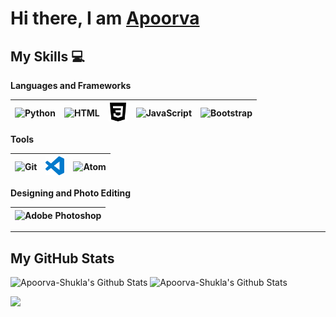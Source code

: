
<h1>Hi there, I am <a href="https://github.com/Apoorva-Shukla" target="_blank">Apoorva</a></h1> 

 ## My Skills :computer:

 **Languages and Frameworks**
 
<img alt="Python" width="30px" src="https://raw.githubusercontent.com/simple-icons/simple-icons/develop/icons/python.svg"/>|<img alt="HTML" width="30px" src="https://raw.githubusercontent.com/simple-icons/simple-icons/develop/icons/html5.svg"/>|<img alt="CSS" width="30px" src="https://raw.githubusercontent.com/simple-icons/simple-icons/develop/icons/css3.svg"/>|<img alt="JavaScript" width="30px" src="https://raw.githubusercontent.com/simple-icons/simple-icons/develop/icons/javascript.svg"/>|<img alt="Bootstrap" width="30px" src="https://raw.githubusercontent.com/simple-icons/simple-icons/develop/icons/bootstrap.svg"/>
|--|--|--|--|--|
 
 **Tools**
 
 <img alt="Git" width="30px" src="https://raw.githubusercontent.com/simple-icons/simple-icons/develop/icons/git.svg"/>|<img alt="VSCode" width="30px" src="https://raw.githubusercontent.com/simple-icons/simple-icons/develop/icons/visualstudiocode.svg"/>|<img alt="Atom" width="30px" src="https://raw.githubusercontent.com/simple-icons/simple-icons/develop/icons/atom.svg"/>
 |--|--|--|
 
 **Designing and Photo Editing**
 
<img alt="Adobe Photoshop" width="30px" src="https://raw.githubusercontent.com/simple-icons/simple-icons/develop/icons/adobephotoshop.svg"/>|
 |--|
---

## **My GitHub Stats**

<img alt="Apoorva-Shukla's Github Stats" src="https://github-readme-stats.vercel.app/api?username=Apoorva-Shukla&show_icons=true&hide_border=true&theme=radical" />


<img alt="Apoorva-Shukla's Github Stats" src="https://github-readme-stats.vercel.app/api/top-langs/?username=Apoorva-Shukla&show_icons=true&hide_border=true&theme=radical" />


![](https://visitor-badge.glitch.me/badge?page_id=Apoorva-Shukla)
